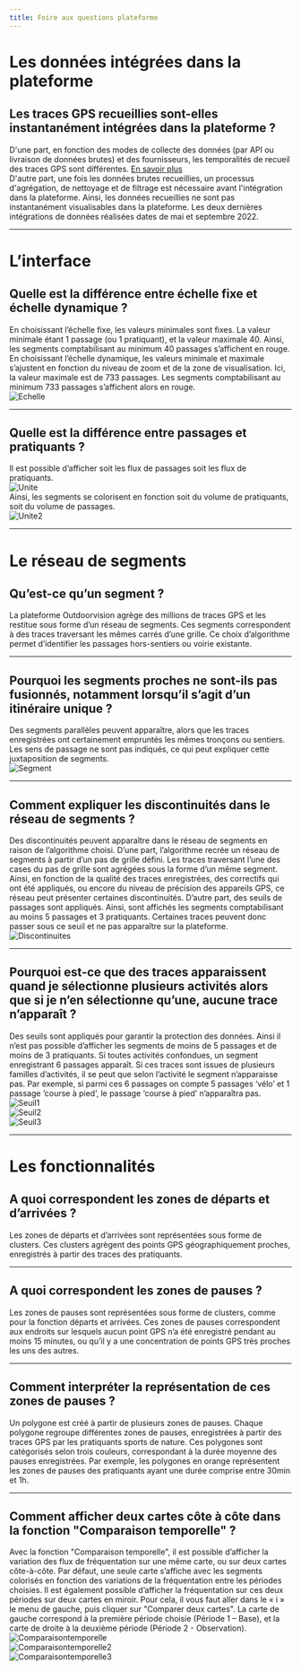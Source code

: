 ```yaml
---
title: Foire aux questions plateforme
---
```


# Les données intégrées dans la plateforme

## Les traces GPS recueillies sont-elles instantanément intégrées dans la plateforme ?
D'une part, en fonction des modes de collecte des données (par API ou livraison de données brutes) et des fournisseurs, les temporalités de recueil des traces GPS sont différentes. [En savoir plus](/partenaires) <br>
D'autre part, une fois les données brutes recueillies, un processus d'agrégation, de nettoyage et de filtrage est nécessaire avant l'intégration dans la plateforme. 
Ainsi, les données recueillies ne sont pas instantanément visualisables dans la plateforme. Les deux dernières intégrations de données réalisées dates de mai et septembre 2022.

---

# L’interface

## Quelle est la différence entre échelle fixe et échelle dynamique ?
En choisissant l’échelle fixe, les valeurs minimales sont fixes. La valeur minimale étant 1 passage (ou 1 pratiquant), et la valeur maximale 40. Ainsi, les segments comptabilisant au minimum 40 passages s’affichent en rouge. En choisissant l’échelle dynamique, les valeurs minimale et maximale s’ajustent en fonction du niveau de zoom et de la zone de visualisation. Ici, la valeur maximale est de 733 passages. Les segments comptabilisant au minimum 733 passages s’affichent alors en rouge. <br>
![Echelle](/medias/faq-plateforme/Echelle.jpg)

---

## Quelle est la différence entre passages et pratiquants ? 
Il est possible d’afficher soit les flux de passages soit les flux de pratiquants. <br>
![Unite](/medias/faq-plateforme/Unite.jpg) <br>
Ainsi, les segments se colorisent en fonction soit du volume de pratiquants, soit du volume de passages. <br>
![Unite2](/medias/faq-plateforme/Unite2.jpg)

---

# Le réseau de segments

## Qu’est-ce qu’un segment ?
La plateforme Outdoorvision agrège des millions de traces GPS et les restitue sous forme d’un réseau de segments. Ces segments correspondent à des traces traversant les mêmes carrés d’une grille. Ce choix d’algorithme permet d’identifier les passages hors-sentiers ou voirie existante. 

---

## Pourquoi les segments proches ne sont-ils pas fusionnés, notamment lorsqu’il s’agit d’un itinéraire unique ?
Des segments parallèles peuvent apparaître, alors que les traces enregistrées ont certainement empruntés les mêmes tronçons ou sentiers. Les sens de passage ne sont pas indiqués, ce qui peut expliquer cette juxtaposition de segments. <br>
![Segment](/medias/faq-plateforme/Segments.jpg)

---

## Comment expliquer les discontinuités dans le réseau de segments ?
Des discontinuités peuvent apparaître dans le réseau de segments en raison de l’algorithme choisi. D’une part, l’algorithme recrée un réseau de segments à partir d’un pas de grille défini. Les traces traversant l’une des cases du pas de grille sont agrégées sous la forme d’un même segment. Ainsi, en fonction de la qualité des traces enregistrées, des correctifs qui ont été appliqués, ou encore du niveau de précision des appareils GPS, ce réseau peut présenter certaines discontinuités. D’autre part, des seuils de passages sont appliqués. Ainsi, sont affichés les segments comptabilisant au moins 5 passages et 3 pratiquants. Certaines traces peuvent donc passer sous ce seuil et ne pas apparaître sur la plateforme. <br>
![Discontinuites](/medias/faq-plateforme/Discontinuites.jpg)

---

## Pourquoi est-ce que des traces apparaissent quand je sélectionne plusieurs activités alors que si je n’en sélectionne qu’une, aucune trace n’apparaît ?
Des seuils sont appliqués pour garantir la protection des données. Ainsi il n’est pas possible d’afficher les segments de moins de 5 passages et de moins de 3 pratiquants. Si toutes activités confondues, un segment enregistrant 6 passages apparaît. Si ces traces sont issues de plusieurs familles d’activités, il se peut que selon l’activité le segment n’apparaisse pas. Par exemple, si parmi ces 6 passages on compte 5 passages ‘vélo’ et 1 passage ‘course à pied’, le passage ‘course à pied’ n’apparaîtra pas. <br>
![Seuil1](/medias/faq-plateforme/Seuil1.jpg) <br>
![Seuil2](/medias/faq-plateforme/Seuil2.jpg) <br>
![Seuil3](/medias/faq-plateforme/Seuil3.jpg)

---

# Les fonctionnalités

## A quoi correspondent les zones de départs et d’arrivées ?
Les zones de départs et d’arrivées sont représentées sous forme de clusters. Ces clusters agrègent des points GPS géographiquement proches, enregistrés à partir des traces des pratiquants. 

---

## A quoi correspondent les zones de pauses ?
Les zones de pauses sont représentées sous forme de clusters, comme pour la fonction départs et arrivées. Ces zones de pauses correspondent aux endroits sur lesquels aucun point GPS n’a été enregistré pendant au moins 15 minutes, ou qu’il y a une concentration de points GPS très proches les uns des autres. 

---

## Comment interpréter la représentation de ces zones de pauses ?
Un polygone est créé à partir de plusieurs zones de pauses. Chaque polygone regroupe différentes zones de pauses, enregistrées à partir des traces GPS par les pratiquants sports de nature. Ces polygones sont catégorisés selon trois couleurs, correspondant à la durée moyenne des pauses enregistrées. Par exemple, les polygones en orange représentent les zones de pauses des pratiquants ayant une durée comprise entre 30min et 1h.

---

## Comment afficher deux cartes côte à côte dans la fonction "Comparaison temporelle" ?
Avec la fonction "Comparaison temporelle", il est possible d’afficher la variation des flux de fréquentation sur une même carte, ou sur deux cartes côte-à-côte.
Par défaut, une seule carte s’affiche avec les segments colorisés en fonction des variations de la fréquentation entre les périodes choisies. Il est également possible d’afficher la fréquentation sur ces deux périodes sur deux cartes en miroir. Pour cela, il vous faut aller dans le « i » le menu de gauche, puis cliquer sur "Comparer deux cartes". La carte de gauche correspond à la première période choisie (Période 1 – Base), et la carte de droite à la deuxième période (Période 2 - Observation). <br>
![Comparaisontemporelle](/medias/faqp-lateforme/Comparaisontemporelle.jpg) <br>
![Comparaisontemporelle2](/medias/faqp-lateforme/Comparaisontemporelle2.jpg) <br>
![Comparaisontemporelle3](/medias/faqp-lateforme/Comparaisontemporelle3.jpg)
